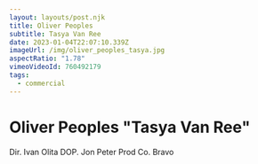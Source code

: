 ```yaml
---
layout: layouts/post.njk
title: Oliver Peoples
subtitle: Tasya Van Ree
date: 2023-01-04T22:07:10.339Z
imageUrl: /img/oliver_peoples_tasya.jpg
aspectRatio: "1.78"
vimeoVideoId: 760492179
tags:
  - commercial
---
```

# Oliver Peoples "Tasya Van Ree"

Dir. Ivan Olita
DOP. Jon Peter
Prod Co. Bravo
